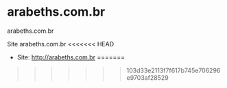 arabeths.com.br
===============

arabeths.com.br

Site arabeths.com.br
<<<<<<< HEAD

+ Site: http://arabeths.com.br
=======
>>>>>>> 103d33e2113f7f617b745e706296e9703af28529
